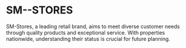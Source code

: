 # SM--STORES
SM-Stores, a leading retail brand, aims to meet diverse customer needs through quality products and exceptional service. With properties nationwide, understanding their status is crucial for future planning.
